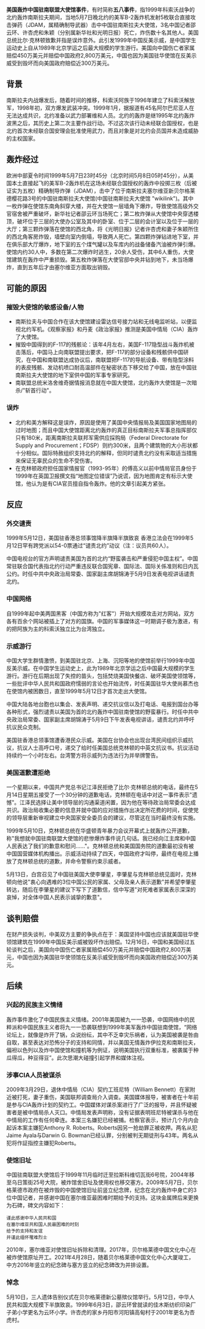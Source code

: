 **美国轰炸中国驻南联盟大使馆事件**，有时简称**五八事件**，指1999年科索沃战争的北约轰炸南斯拉夫期间，当地5月7日晚北约的美军B-2轰炸机发射5枚联合直接攻击弹药（JDAM，属精确制导武器）击中中国驻南斯拉夫大使馆，3名中国记者邵云环、许杏虎和朱颖（分别属新华社和光明日报）死亡，炸伤数十名其他人。美国总统比尔·克林顿致歉并指是误炸意外。此引发1999年中国反美示威，是中国学生运动史上自从1989年北京学运之后最大规模的学生游行。美国向中国伤亡者家属赔偿450万美元并赔偿中国政府2,800万美元，中国也因为美国驻华使馆在反美示威受到毁坏而向美国政府赔偿近300万美元。

## 背景

南斯拉夫内战爆发后，随着时间的推移，科索沃阿族于1996年建立了科索沃解放军，1998年初，双方爆发武装冲突。1999年1月，据报道有45名阿尔巴尼亚人在无法达成共识，北约准备以武力部署维和人员。北约的轰炸是继1995年北约轰炸波黑之后，其历史上第二次主要作战行动。不过这次该行动未经联合国授权，也是北约首次未经联合国安理会批准使用武力，而且对象是对北约会员国并未造成威胁的主权国家。

## 轰炸经过

欧洲中部夏令时间1999年5月7日23时45分（北京时间5月8日05时45分），从美国本土直接起飞的美军B-2轰炸机在这场未经联合国授权的轰炸中投掷三枚（后被证实为五枚）精确制导炸弹（JDAM），击中了位于南斯拉夫塞尔维亚新贝尔格莱德樱花路3号的中国驻南斯拉夫大使馆(中国驻南斯拉夫大使馆 "wikilink")。其中一枚炸弹在使馆东南角斜穿大楼，并在大使馆一层墙角下爆炸，导致使馆高级外交官宿舍被严重破坏，新华社记者邵云环当场死亡；第二枚炸弹从大使馆中央穿透楼顶，破坏位于三层的大使办公室及其中的卧室、位于二层的会计室以及位于一层的大厅；第三颗炸弹落在使馆的西北角，将《光明日报》记者许杏虎和妻子朱颖所住的西北角客房炸毁，墙壁向室内倒塌，导致两人死亡。第四颗炸弹钻进地下室，并在俱乐部大厅爆炸，地下室的五个煤气罐以及车库内的战备储备汽油被炸弹引爆。使馆内约30人中，多数在第二次爆炸时逃生，20余人受伤，其中6人重伤，大使馆建筑在轰炸中严重损毁。第五枚炸弹落在大使官邸中央并钻到地下，未当场爆炸，直到五年后才由塞尔维亚方面取出销毁。

## 可能的原因

### 摧毁大使馆的敏感设备/人物

-   南斯拉夫与中国合作在该大使馆建设雷达信号接力站和无线电监听站，以便监视北约军机。《观察家报》和丹麦《政治家报》推测是美国中情局（CIA）轰炸了大使馆。
-   摧毁中国得到的F-117的残骸论：该年4月左右，美国F-117隐型战斗轰炸机被击落后，中国马上向南联盟提出要求，把F-117的部分设备和残骸供中国研究，在中国和南联盟达成协议后，南联盟把F-117的导航设备、带有隐型涂料的表皮残骸、发动机喷口耐高温部件在秘密状态下移交给了中国，放在中国驻南斯拉夫大使馆的地下室供中国的军事专家研究。
-   南联盟总统米洛舍维奇据情报消息就在中国大使馆，北约轰炸大使馆是一次暗杀/"斩首行动"。

### 误炸

-   北约和美方解释这是误炸，原因是使用了美国中央情报局及美国国家地图局的过时地图；而且中国大使馆距离北约轰炸的真正目标南斯拉夫军事总指挥部仅只有180米，距离南斯拉夫联邦军需供应採购局（Federal
    Directorate for Supply and
    Procurement；FDSP）则约300米，且两个建筑物的大小形状都十分相似。国际特赦组织支持北约的解释，但同时谴责北约没有采取适当措施来保证无辜民众的生命不受伤害。
-   在克林顿政府担任国家情报官（1993-95年）的傅高义以前中情局官员身份于1999年在英国卫报撰文指“地图定位错误”乃说谎，因为地图肯定有标示大使馆，他认为是有CIA官员擅自指令轰炸。他的文章引起美方紧张。

## 反应

### 外交谴责

1999年5月12日，美国驻香港总领事馆降半旗降半旗致哀
香港立法会在1999年5月12日罕有跨党派以54-0票通过“谴责北约”动议（注：议员共60人）。

中国电视台的官方声明谴责美国为首的北约“野蛮袭击和严重侵犯中国主权”。中国常驻联合国代表指北约行动严重违反联合国宪章、国际法、国际关係准则和日内瓦公约。时任中共中央政治局常委、国家副主席胡锦涛于5月9日发表电视讲话谴责北约。

### 中国网络

自1999年起中美两国黑客（中国方称为"红客"）开始大规模攻击对方网站，双方各有百余个网站被插上了对方的国旗。中国的军事媒体这一时期调子极为激进，有的把阿族为主的科索沃独立比为台湾独立。

### 示威游行

中国大学生群情激愤，到美国驻北京、上海、沉阳等地的使馆前举行1999年中国反美示威。在中国学生运动史上，此为1989年北京学运之后中国最大规模的学生游行。游行在后期出现了失控的苗头，包括焚烧美国快餐店、破坏美国使领馆等，一些批评中华人民共和国政府懦弱的言论也开始流传，时任美国驻华大使尚慕杰也在使馆内被困数日，直至1999年5月12日才首次走出大使馆。

中国大陆各地台胞也以集会、发表声明、递交抗议信以及打电话、电报到国台办等各种形式，强烈谴责以美国为首的北约轰炸中国驻南使馆的野蛮暴行。时任中共中央政治局常委、国家副主席胡锦涛于5月9日下午发表电视讲话，谴责北约并呼吁抗议民众克制。

美国驻香港总领事馆遭香港民众示威。美国在台协会也出现台湾民间组织示威抗议，抗议人士高呼口号，递交了给时任美国总统克林顿的中英文抗议书。抗议活动持续约一个小时左右。台湾警方将示威列为违法行为并举牌警告。

### 美国道歉遭拒绝

一个星期以来，中国共产党总书记江泽民拒绝了比尔·克林顿总统的电话，最终在5月14日星期五接受了一个30分钟的道歉电话，克林顿在电话中对这一事件表示"遗憾"。江泽民选择让美中领导层的沟通渠道闲置，因为他在等待政治局常委会达成共识。政治局收集必要的信息并就中国的应对措施作出决定所花费的时间，促使党的领导层重新审视建立中央国家安全委员会的建议，尽管这在当时最终没有实施。

1999年5月10日，克林顿总统在华盛顿青年暴力会议开幕式上就轰炸公开道歉，称"我想就中国驻南联盟大使馆的悲惨爆炸事件说几句话。我已经向江主席和中国人民表达了我们的歉意和慰问......"。克林顿总统和美国国务院的道歉最初没有被中国国营媒体机构播出。示威活动持续了四天，中国政府才叫停，最终在电视上播放了克林顿总统的道歉，并命令警察约束示威者。

5月13日，白宫召见了中国驻美国大使李肇星，李肇星与克林顿总统见面时，克林顿向他说"衷心向遇难的3位中国公民的家属、父母及亲人表示道歉"并希望李肇星转达，随后在李肇星的建议下写下了道歉信，信中写道"对死难者家属表示深深的哀悼，对全体中国人民表示诚挚的歉意"。

## 谈判赔偿

在财产损失谈判，中美双方主要的争执点在于：美国坚持中国也应该就美国驻华使领馆建筑在1999年中国反美示威被毁坏作出赔偿。12月16日，中国和美国经过五轮谈判之后，美国向中国伤亡者家属赔偿450万美元并赔偿中国政府2,800万美元，中国也因为美国驻华使领馆在反美示威受到毁坏而向美国政府赔偿近300万美元。

## 后续

### 兴起的民族主义情绪

轰炸事件激化了中国民族主义情绪。2001年美国被九一一恐袭，中国网络中的民粹派和中国民族主义者将九一一恐袭联想到1999年美军轰炸中国驻南使馆，“网络论坛上，就像是炸开了锅，众说纷纭，其中不乏幸灾乐祸者，认为美国被袭是咎由自取，甚至表达对恐怖分子的支持和同情，并以美国无情轰炸伊拉克和南斯拉夫，偏袒以色列以及炸中国使馆和撞机等为例证，说明美国执行双重标准，被袭属于种瓜得瓜，种豆得豆”。此次思潮大碰撞引起学界和媒体注视。

### 涉事CIA人员被谋杀

2009年3月29日，退休中情局（CIA）契约工班尼特（William
Bennett）在家附近被打死，妻子重伤，美国联邦调查局介入调查。美国媒体报导，被害者在十年前是参与CIA轰炸计划的契约工。中国媒体对谋杀案进行了广泛的报导，并且怀疑被害者是被中情局杀人灭口。中情局发表声明称，没有证据表明班尼特被谋杀与他在中情局的工作有任何牵连。本案三名嫌犯已经被捕。检察官表示，预计几个月内会起诉本案主嫌犯Anthony
R. Roberts。Roberts因另一抢劫罪正被收押。两名从犯Jaime
Ayala与Darwin G.
Bowman已经认罪，分别被判无期徒刑与43年。两名从犯将作証指控主嫌犯Roberts。

### 使馆旧址

中国驻南联盟大使馆后于1999年11月临时迁至拉斯科维切瓦街6号院，2004年移至乌日策街25号大院，被炸馆舍旧址及使用权也移交塞方。2009年5月7日，贝尔格莱德市政府在被炸毁的中国使馆旧址前竖立纪念牌，纪念在北约轰炸中身亡的3位中国记者，并感谢中国在塞尔维亚最困难时期给予的支持。这块金属牌后来更换为石碑，碑文内容如下：
```
谨此感谢中华人民共和国
在塞尔维亚共和国人民最困难的时刻
给予的支持和友谊
并谨此缅怀罹难烈士
```

2010年，塞尔维亚对使馆旧址拆除和清理。2017年，贝尔格莱德中国文化中心在被炸使馆原址开工。2021年4月28日，随着贝尔格莱德中国文化中心大厦竣工，中方2016年竖立的纪念碑与塞方竖立的纪念碑改为并排设置。

### 悼念

5月10日，三人遗体告别仪式在贝尔格莱德新公墓殡仪馆举行。5月12日，中华人民共和国大规模下半旗致哀。1999年6月3日，邵云环曾就读的佳木斯纺织印染厂子弟小学更名为云环小学。许杏虎的家乡丹阳市河阳镇高甸村于2001年更名为杏虎村。